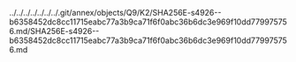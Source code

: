 ../../../../../../../.git/annex/objects/Q9/K2/SHA256E-s4926--b6358452dc8cc11715eabc77a3b9ca71f6f0abc36b6dc3e969f10dd779975756.md/SHA256E-s4926--b6358452dc8cc11715eabc77a3b9ca71f6f0abc36b6dc3e969f10dd779975756.md